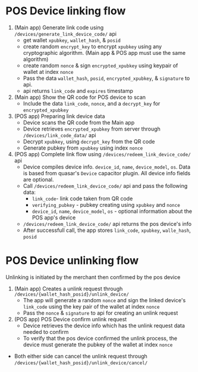 # POS Device linking flow
1. (Main app) Generate link code using `/devices/generate_link_device_code/` api
    - get wallet `xpubkey`, `wallet_hash`, & `posid`
    - create random `encrypt_key` to encrypt `xpubkey` using any cryptographic algorithm. (Main app & POS app must use the same algorithm)
    - create random `nonce` & sign `encrypted_xpubkey` using keypair of wallet at index `nonce`
    - Pass the data `wallet_hash`, `posid`, `encrypted_xpubkey`, & `signature` to api.
    - api returns `link_code` and `expires` timestamp
2. (Main app) Show the QR code for POS device to scan
    - Include the data `link_code`, `nonce`, and a `decrypt_key` for `encrypted_xpubkey`
3. (POS app) Preparing link device data
    - Device scans the QR code from the Main app
    - Device retrieves `encrypted_xpubkey` from server through `/devices/link_code_data/` api
    - Decrypt `xpubkey`, using `decrypt_key` from the QR code
    - Generate pubkey from `xpubkey` using index `nonce`
4. (POS app) Complete link flow using `/devices/redeem_link_device_code/` api
    - Device compiles device info. `device_id`, `name`, `device_model`, `os`. Data is based from quasar's `Device` capacitor plugin. All device info fields are optional.
    - Call `/devices/redeem_link_device_code/` api and pass the following data:
        - `link_code`- link code taken from QR code
        - `verifying_pubkey` - pubkey creating using `xpubkey` and `nonce`
        - `device_id`, `name`, `device_model`, `os` - optional information about the POS app's device
    - `/devices/redeem_link_device_code/` api returns the pos device's info
    - After successfull call, the app stores `link_code`, `xpubkey`, `walle_hash`, `posid`


# POS Device unlinking flow
Unlinking is initiated by the merchant then confirmed by the pos device
1. (Main app) Creates a unlink request through `/devices/{wallet_hash_posid}/unlink_device/`
    - The app will generate a random `nonce` and sign the linked device's `link_code` using the key pair of the wallet at index `nonce`
    - Pass the `nonce` & `signature` to api for creating an unlink request
2. (POS app) POS Device confirm unlink request
    - Device retrieves the device info which has the unlink request data needed to confirm
    - To verify that the pos device confirmed the unlink process, the device must generate the pubkey of the wallet at index `nonce`

- Both either side can cancel the unlink request through `/devices/{wallet_hash_posid}/unlink_device/cancel/`

